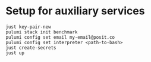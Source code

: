 # Setup for auxiliary services

```
just key-pair-new
pulumi stack init benchmark
pulumi config set email my-email@posit.co
pulumi config set interpreter <path-to-bash>
just create-secrets
just up 
```
